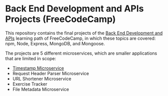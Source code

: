 # Back End Development and APIs Projects (FreeCodeCamp)

This repository contains the final projects of the [Back End Development and APIs](https://www.freecodecamp.org/learn/back-end-development-and-apis) learning path of FreeCodeCamp,
in which these topics are covered: npm, Node, Express, MongoDB, and Mongoose.

The projects are 5 different microservices, which are smaller applications that are limited in scope:
 - [Timestamp Microservice](https://github.com/ningia92/back-end-projects-fcc/tree/main/project-timestamp)
 - Request Header Parser Microservice
 - URL Shortener Microservice
 - Exercise Tracker
 - File Metadata Microservice


